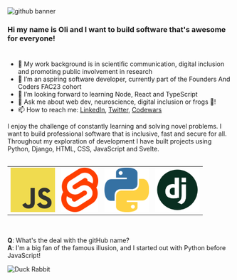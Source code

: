 <img src="https://duck-rabbit-s3-bucket.s3.eu-west-2.amazonaws.com/github+banner+2.png" alt="github banner">


### Hi my name is Oli and I want to build software that's awesome for everyone!

# 
- 💾 My work background is in scientific communication, digital inclusion and promoting public involvement in research
- 🔭 I’m an aspiring software developer, currently part of the Founders And Coders FAC23 cohort
- 🌱 I’m looking forward to learning Node, React and TypeScript
- 💬 Ask me about web dev, neuroscience, digital inclusion or frogs 🐸!
- 📫 How to reach me: [LinkedIn](https://www.linkedin.com/in/olilukejones), [Twitter](https://twitter.com/duck_rabbit_py), [Codewars](https://www.codewars.com/users/duckRabbit)

I enjoy the challenge of constantly learning and solving novel problems. I want to build professional software that is inclusive, fast and secure for all. Throughout my exploration of development I have built projects using Python, Django, HTML, CSS, JavaScript and Svelte.
<br><br>

<table><tr>

<td><img src="Assets/JavaScript.png" height="100px" alt="javascript icon"/></td>
  
<td><img src="Assets/Svelte.png" height="100px" alt="svelte icon"/></td>
  
<td><img src="/Assets/Python.png" height="100px" alt="python icon"/></td>

<td><img src="Assets/Django.png" height="100px" alt="django icon"/></td>

  
</tr></table>

<br><br>
<b>Q</b>: What's the deal with the gitHub name?
<br>
<b>A</b>: I'm a big fan of the famous illusion, and I started out with Python before JavaScript!

![Duck Rabbit](https://static.independent.co.uk/s3fs-public/thumbnails/image/2016/02/14/12/duck-rabbit.png?width=250)
